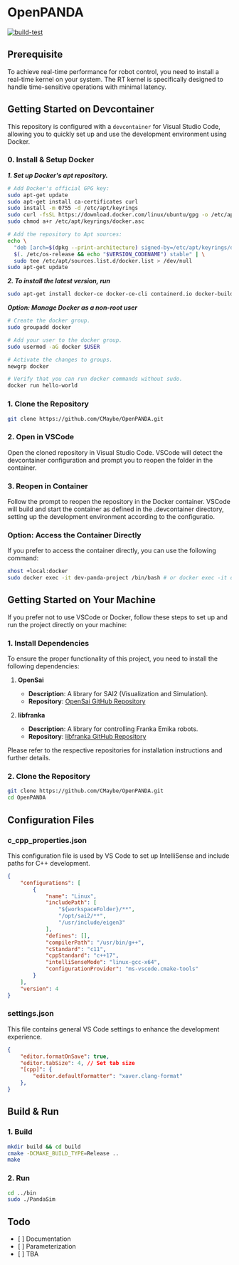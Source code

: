 # OpenPANDA

[![build-test](https://github.com/CMaybe/OpenPANDA/actions/workflows/build-test.yaml/badge.svg)](https://github.com/CMaybe/OpenPANDA/actions/workflows/build-test.yaml)

## Prerequisite

To achieve real-time performance for robot control, you need to install a real-time kernel on your system. The RT kernel is specifically designed to handle time-sensitive operations with minimal latency.


## Getting Started on Devcontainer
This repository is configured with a `devcontainer` for Visual Studio Code, allowing you to quickly set up and use the development environment using Docker.

### 0. Install & Setup Docker

***1. Set up Docker's apt repository.***
```bash
# Add Docker's official GPG key:
sudo apt-get update
sudo apt-get install ca-certificates curl
sudo install -m 0755 -d /etc/apt/keyrings
sudo curl -fsSL https://download.docker.com/linux/ubuntu/gpg -o /etc/apt/keyrings/docker.asc
sudo chmod a+r /etc/apt/keyrings/docker.asc

# Add the repository to Apt sources:
echo \
  "deb [arch=$(dpkg --print-architecture) signed-by=/etc/apt/keyrings/docker.asc] https://download.docker.com/linux/ubuntu \
  $(. /etc/os-release && echo "$VERSION_CODENAME") stable" | \
  sudo tee /etc/apt/sources.list.d/docker.list > /dev/null
sudo apt-get update
```

***2. To install the latest version, run***
```bash
sudo apt-get install docker-ce docker-ce-cli containerd.io docker-buildx-plugin docker-compose-plugin
```

***Option: Manage Docker as a non-root user***

```bash
# Create the docker group.
sudo groupadd docker

# Add your user to the docker group.
sudo usermod -aG docker $USER

# Activate the changes to groups.
newgrp docker

# Verify that you can run docker commands without sudo.
docker run hello-world
```

### 1. Clone the Repository
```bash
git clone https://github.com/CMaybe/OpenPANDA.git
```
### 2. Open in VSCode

Open the cloned repository in Visual Studio Code. VSCode will detect the devcontainer configuration and prompt you to reopen the folder in the container.

### 3. Reopen in Container

Follow the prompt to reopen the repository in the Docker container. VSCode will build and start the container as defined in the .devcontainer directory, setting up the development environment according to the configuratio.

### Option: Access the Container Directly
If you prefer to access the container directly, you can use the following command:

```bash
xhost +local:docker
sudo docker exec -it dev-panda-project /bin/bash # or docker exec -it dev-panda-project /bin/bash
```


## Getting Started on Your Machine

If you prefer not to use VSCode or Docker, follow these steps to set up and run the project directly on your machine:

###  1. Install Dependencies
To ensure the proper functionality of this project, you need to install the following dependencies:

1. **OpenSai**
   - **Description**: A library for SAI2 (Visualization and Simulation).
   - **Repository**: [OpenSai GitHub Repository](https://github.com/manips-sai-org/OpenSai)

2. **libfranka**
   - **Description**: A library for controlling Franka Emika robots.
   - **Repository**: [libfranka GitHub Repository](https://github.com/CMaybe/libfranka)

Please refer to the respective repositories for installation instructions and further details.

### 2. Clone the Repository

```bash
git clone https://github.com/CMaybe/OpenPANDA.git
cd OpenPANDA
```


## Configuration Files
### c_cpp_properties.json
This configuration file is used by VS Code to set up IntelliSense and include paths for C++ development.
```json
{
    "configurations": [
        {
            "name": "Linux",
            "includePath": [
                "${workspaceFolder}/**",
                "/opt/sai2/**",
                "/usr/include/eigen3"
            ],
            "defines": [],
            "compilerPath": "/usr/bin/g++",
            "cStandard": "c11",
			"cppStandard": "c++17",
            "intelliSenseMode": "linux-gcc-x64",
            "configurationProvider": "ms-vscode.cmake-tools"
        }
    ],
    "version": 4
}
```

### settings.json
This file contains general VS Code settings to enhance the development experience.
```json
{
	"editor.formatOnSave": true,
	"editor.tabSize": 4, // Set tab size
	"[cpp]": {
		"editor.defaultFormatter": "xaver.clang-format"
	},
}
```

## Build & Run
### 1. Build

```bash
mkdir build && cd build
cmake -DCMAKE_BUILD_TYPE=Release ..
make
```

### 2. Run
```bash
cd ../bin
sudo ./PandaSim
```
## Todo

*   \[ ] Documentation
*   \[ ] Parameterization 
*   \[ ] TBA
